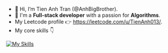 - 👋 Hi, I’m Tien Anh Tran (@AnhBigBrother).
- 👀 I'm a **Full-stack developer** with a passion for **Algorithms**.
- My Leetcode profile 👉 https://leetcode.com/u/TienAnh013/.
- My core skills 👇    
  
[![My Skills](https://skillicons.dev/icons?i=html,css,js,react,redux,tailwind,nodejs,express,mongodb,ts,nextjs,linux,vercel,vscode,vite,npm,git,docker&theme=light&perline=9)](https://skillicons.dev)

    

<!---
AnhBigBrother/AnhBigBrother is a ✨ special ✨ repository because its `README.md` (this file) appears on your GitHub profile.
You can click the Preview link to take a look at your changes.
--->
